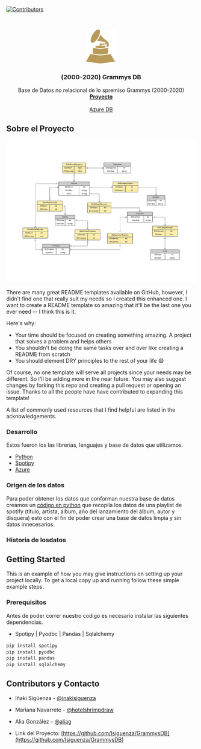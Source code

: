 [![Contributors][contributors-shield]][contributors-url]


<br />
<p align="center">
  <a href="https://github.com/othneildrew/Best-README-Template">
    <img src="assets/logo.png" alt="Logo" width="80" height="90">
  </a>

  <h3 align="center">(2000-2020) Grammys DB</h3>

  <p align="center">
    Base de Datos no relacional de lo spremiso Grammys (2000-2020)
    <br />
    <a href="https://github.com/Isiguenza/GrammysDB"><strong>Proyecto</strong></a>
    <br />
    <br />
    <a href="#">Azure DB</a>
  </p>
</p>

## Sobre el Proyecto

![Diagrama ER](https://github.com/Isiguenza/GrammysDB/blob/main/assets/screenshot.png)

There are many great README templates available on GitHub, however, I didn't find one that really suit my needs so I created this enhanced one. I want to create a README template so amazing that it'll be the last one you ever need -- I think this is it.

Here's why:
* Your time should be focused on creating something amazing. A project that solves a problem and helps others
* You shouldn't be doing the same tasks over and over like creating a README from scratch
* You should element DRY principles to the rest of your life :smile:

Of course, no one template will serve all projects since your needs may be different. So I'll be adding more in the near future. You may also suggest changes by forking this repo and creating a pull request or opening an issue. Thanks to all the people have have contributed to expanding this template!

A list of commonly used resources that I find helpful are listed in the acknowledgements.

### Desarrollo

Estos fueron los las librerias, lenguajes y base de datos que utilizamos.
* [Python](https://www.python.org/)
* [Spotipy](https://spotipy.readthedocs.io/en/2.16.1/)
* [Azure](https://azure.microsoft.com/)

### Origen de los datos

Para poder obtener los datos que conforman nuestra base de datos creamos un [código en python](https://github.com/Isiguenza/GrammysDB/blob/main/spotify_db_final.py) que recopila los datos de una playlist de spotify (título, artista, álbum, año del lanzamiento del álbum, autor y disquera)  esto con el fin de  poder crear una base de datos limpia y sin datos  innecesarios.

### Historia de losdatos
## Getting Started

This is an example of how you may give instructions on setting up your project locally.
To get a local copy up and running follow these simple example steps.

### Prerequisitos

Antes de poder correr nuestro codigo es necesario instalar las siguientes dependencias.
* Spotipy | Pyodbc | Pandas | Sqlalchemy
 ```py
 pip install spotipy
 pip install pyodbc
 pip install pandas
 pip install sqlalchemy
 ```


## Contributors y Contacto

* Iñaki Sigüenza - [@inakisiguenza](https://github.com/Isiguenza)
* Mariana Navarrete - [@hotelshrimpdraw]()
* Alia González - [@aliag]()

* Link del Proyecto: [https://github.com/Isiguenza/GrammysDB](https://github.com/Isiguenza/GrammysDB)


<!-- https://www.markdownguide.org/basic-syntax/#reference-style-links -->
[contributors-shield]: https://img.shields.io/github/contributors/othneildrew/Best-README-Template.svg?style=for-the-badge
[contributors-url]: https://github.com/Isiguenza/GrammysDB/graphs/contributors
[forks-shield]: https://img.shields.io/github/forks/othneildrew/Best-README-Template.svg?style=for-the-badge
[forks-url]: https://github.com/othneildrew/Best-README-Template/network/members
[stars-shield]: https://img.shields.io/github/stars/othneildrew/Best-README-Template.svg?style=for-the-badge
[stars-url]: https://github.com/othneildrew/Best-README-Template/stargazers
[issues-shield]: https://img.shields.io/github/issues/othneildrew/Best-README-Template.svg?style=for-the-badge
[issues-url]: https://github.com/othneildrew/Best-README-Template/issues
[license-shield]: https://img.shields.io/github/license/othneildrew/Best-README-Template.svg?style=for-the-badge
[license-url]: https://github.com/othneildrew/Best-README-Template/blob/master/LICENSE.txt
[linkedin-shield]: https://img.shields.io/badge/-LinkedIn-black.svg?style=for-the-badge&logo=linkedin&colorB=555
[linkedin-url]: https://linkedin.com/in/othneildrew


